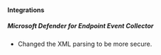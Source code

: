 
#### Integrations
##### Microsoft Defender for Endpoint Event Collector
- Changed the XML parsing to be more secure.
